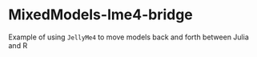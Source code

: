 # MixedModels-lme4-bridge
Example of using `JellyMe4` to move models back and forth between Julia and R
